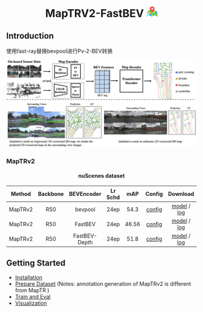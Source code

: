 <div align="center">
<h1>MapTRV2-FastBEV <img src="assets/map.png" width="30"></h1>
</div>

## Introduction

使用fast-ray替换bevpool进行Pv-2-BEV转换

![framework](assets/teaser.png "framework")

### MapTRv2

<div align="center"><h4> nuScenes dataset</h4></div>

| Method | Backbone | BEVEncoder |Lr Schd | mAP| Config | Download |
| :---: | :---: | :---: | :---: |  :---: | :---: | :---: |
| MapTRv2 | R50 |bevpool | 24ep | 54.3 |[config](https://github.com/hustvl/MapTR/blob/maptrv2/projects/configs/maptrv2/maptrv2_nusc_r50_24ep_w_centerline.py) |[model](https://drive.google.com/file/d/1m02OKAKPhzMOaSu_4STVcepY8jbE7v3o/view?usp=sharing) / [log](https://drive.google.com/file/d/1cEV7sfiWS0-9Uu1eQEt2xm77l4mAuHMM/view?usp=sharing) |
| MapTRv2 | R50 |FastBEV | 24ep | 46.56|[config](https://github.com/hustvl/MapTR/blob/maptrv2/projects/configs/maptrv2/maptrv2_nusc_r50_24ep_w_centerline_fastbev_single_lvl.py) |[model]() / [log](https://drive.google.com/file/d/1TAvcCLGZw0Cw2pEnfxj1_fg8V-lw4oz6/view?usp=drive_link) |
| MapTRv2 | R50 |FastBEV-Depth | 24ep | 51.8|[config](https://github.com/hustvl/MapTR/blob/maptrv2/projects/configs/maptrv2/maptrv2_nusc_r50_24ep_w_centerline_fastbev/7_lvl_depth_seg_3.py) |[model](https://drive.google.com/file/d/1pi68Y6v1030rlIGMEfNZ92YJ-V1Brox0/view?usp=drive_link) / [log](https://drive.google.com/file/d/1LSvMx36qWeLyhxLyllq0EGWP_iCYbLBU/view?usp=drive_link) |

## Getting Started
- [Installation](docs/install.md)
- [Prepare Dataset](docs/prepare_dataset.md) (Notes: annotation generation of MapTRv2 is different from MapTR )
- [Train and Eval](docs/train_eval.md)
- [Visualization](docs/visualization.md)
